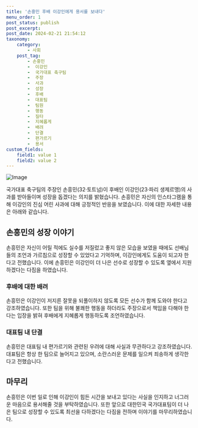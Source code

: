 ```yaml
---
title: '손흥민 후배 이강인에게 용서를 보내다'
menu_order: 1
post_status: publish
post_excerpt: 
post_date: 2024-02-21 21:54:12
taxonomy:
    category:
        - 사회
    post_tag:
        - 손흥민
        -  이강인
        -  국가대표 축구팀
        -  주장
        -  사과
        -  성장
        -  후배
        -  대표팀
        -  팀원
        -  행동
        -  질타
        -  지혜롭게
        -  배려
        -  단결
        -  편가르기
        -  용서
custom_fields:
    field1: value 1
    field2: value 2
---
```


![Image](https://imgnews.pstatic.net/image/015/2024/02/21/0004950881_001_20240221091001034.jpg?type=w647)

국가대표 축구팀의 주장인 손흥민(32·토트넘)이 후배인 이강인(23·파리 생제르맹)의 사과를 받아들이며 성장을 돕겠다는 의지를 밝혔습니다. 손흥민은 자신의 인스타그램을 통해 이강인의 진심 어린 사과에 대해 긍정적인 반응을 보였습니다. 이에 대한 자세한 내용은 아래와 같습니다.
## 손흥민의 성장 이야기
손흥민은 자신이 어릴 적에도 실수를 저질렀고 좋지 않은 모습을 보였을 때에도 선배님들의 조언과 가르침으로 성장할 수 있었다고 기억하며, 이강인에게도 도움이 되고자 한다고 전했습니다. 이에 손흥민은 이강인이 더 나은 선수로 성장할 수 있도록 옆에서 지원하겠다는 다짐을 하였습니다.
### 후배에 대한 배려
손흥민은 이강인이 저지른 잘못을 되풀이하지 않도록 모든 선수가 함께 도와야 한다고 강조하였습니다. 또한 팀을 위해 불쾌한 행동을 하더라도 주장으로서 책임을 다해야 한다는 입장을 밝혀 후배에게 지혜롭게 행동하도록 조언하였습니다.
### 대표팀 내 단결
손흥민은 대표팀 내 편가르기와 관련된 우려에 대해 사실과 무관하다고 강조하였습니다. 대표팀은 항상 한 팀으로 늘어지고 있으며, 소란스러운 문제를 일으켜 죄송하게 생각한다고 전했습니다.
## 마무리
손흥민은 이번 일로 인해 이강인이 힘든 시간을 보내고 있다는 사실을 인지하고 너그러운 마음으로 용서해줄 것을 부탁하였습니다. 또한 앞으로 대한민국 국가대표팀이 더 나은 팀으로 성장할 수 있도록 최선을 다하겠다는 다짐을 전하며 이야기를 마무리하였습니다.
